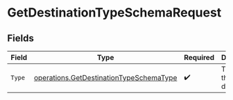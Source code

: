 # GetDestinationTypeSchemaRequest


## Fields

| Field                                                                                              | Type                                                                                               | Required                                                                                           | Description                                                                                        |
| -------------------------------------------------------------------------------------------------- | -------------------------------------------------------------------------------------------------- | -------------------------------------------------------------------------------------------------- | -------------------------------------------------------------------------------------------------- |
| `Type`                                                                                             | [operations.GetDestinationTypeSchemaType](../../models/operations/getdestinationtypeschematype.md) | :heavy_check_mark:                                                                                 | The type of the destination.                                                                       |